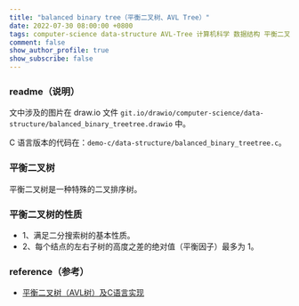 ```yaml
---
title: "balanced binary tree（平衡二叉树、AVL Tree）"
date: 2022-07-30 08:00:00 +0800
tags: computer-science data-structure AVL-Tree 计算机科学 数据结构 平衡二叉树
comment: false
show_author_profile: true
show_subscribe: false
---
```


### readme（说明）

文中涉及的图片在 draw.io 文件 `git.io/drawio/computer-science/data-structure/balanced_binary_treetree.drawio` 中。

C 语言版本的代码在：`demo-c/data-structure/balanced_binary_treetree.c`。

### 平衡二叉树

平衡二叉树是一种特殊的二叉排序树。

### 平衡二叉树的性质

- 1、满足二分搜索树的基本性质。
- 2、每个结点的左右子树的高度之差的绝对值（平衡因子）最多为 1。

### reference（参考）

- [平衡二叉树（AVL树）及C语言实现](http://c.biancheng.net/view/3432.html)

